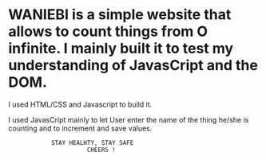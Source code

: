 # WANIEBI is a simple website that allows to count things from O infinite. I mainly built it to test my understanding of JavasCript and the DOM.

I used HTML/CSS and Javascript to build it.

I used JavasCript mainly to let User enter the name of the thing he/she is counting and to increment and save values.

                STAY HEALHTY, STAY SAFE
                          CHEERS !
